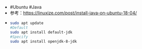 - #Ubuntu #Java
- 参考：https://linuxize.com/post/install-java-on-ubuntu-18-04/
- ```bash
  sudo apt update
  #Default
  sudo apt install default-jdk
  #Specify
  sudo apt install openjdk-8-jdk
  ```
